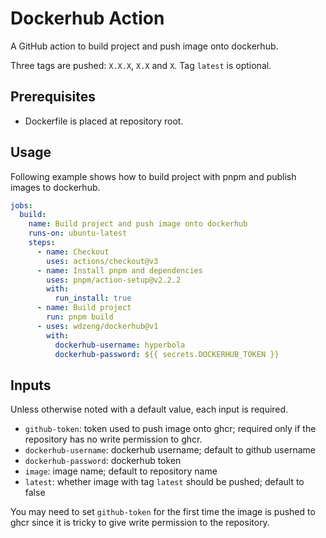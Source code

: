 # Dockerhub Action

A GitHub action to build project and push image onto dockerhub.

Three tags are pushed: `X.X.X`, `X.X` and `X`. Tag `latest` is optional.

## Prerequisites

- Dockerfile is placed at repository root.

## Usage

Following example shows how to build project with pnpm and publish images to dockerhub.

```yml
jobs:
  build:
    name: Build project and push image onto dockerhub
    runs-on: ubuntu-latest
    steps:
      - name: Checkout
        uses: actions/checkout@v3
      - name: Install pnpm and dependencies
        uses: pnpm/action-setup@v2.2.2
        with:
          run_install: true
      - name: Build project
        run: pnpm build
      - uses: wdzeng/dockerhub@v1
        with:
          dockerhub-username: hyperbola
          dockerhub-password: ${{ secrets.DOCKERHUB_TOKEN }}
```

## Inputs

Unless otherwise noted with a default value, each input is required.

- `github-token`: token used to push image onto ghcr; required only if the repository has no write permission to ghcr.
- `dockerhub-username`: dockerhub username; default to github username
- `dockerhub-password`: dockerhub token
- `image`: image name; default to repository name
- `latest`: whether image with tag `latest` should be pushed; default to false

You may need to set `github-token` for the first time the image is pushed to ghcr since it is tricky to give write permission to the repository.
